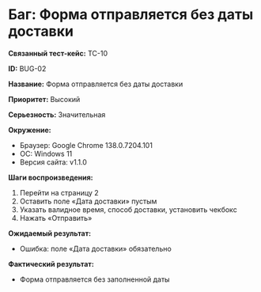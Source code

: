# Баг: Форма отправляется без даты доставки

**Связанный тест-кейс:** TC-10

**ID:** BUG-02

**Название:** Форма отправляется без даты доставки

**Приоритет:** Высокий  

**Серьезность:** Значительная

**Окружение:**  
- Браузер: Google Chrome 138.0.7204.101
- ОС: Windows 11
- Версия сайта: v1.1.0
  
**Шаги воспроизведения:**
1.	Перейти на страницу 2
2.	Оставить поле «Дата доставки» пустым
3.	Указать валидное время, способ доставки, установить чекбокс
4.	Нажать «Отправить»
   
**Ожидаемый результат:**
- Ошибка: поле «Дата доставки» обязательно

**Фактический результат:**  
- Форма отправляется без заполненной даты
  
